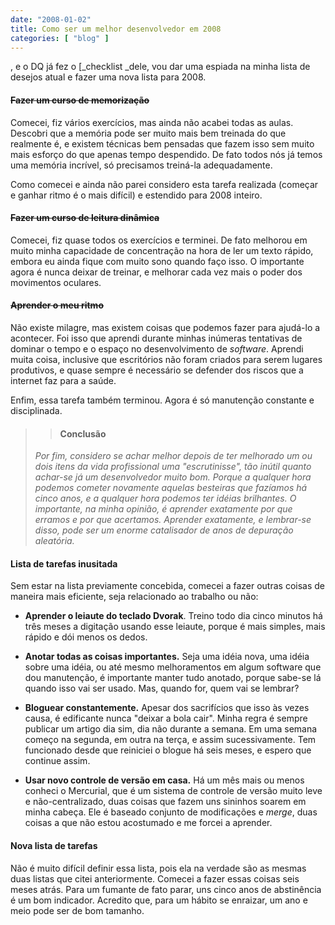 ```yaml
---
date: "2008-01-02"
title: Como ser um melhor desenvolvedor em 2008
categories: [ "blog" ]
---
```

, e o DQ já fez o [_checklist _dele, vou dar uma espiada na minha lista de desejos atual e fazer uma nova lista para 2008.

#### <strike>Fazer um curso de memorização</strike>

Comecei, fiz vários exercícios, mas ainda não acabei todas as aulas. Descobri que a memória pode ser muito mais bem treinada do que realmente é, e existem técnicas bem pensadas que fazem isso sem muito mais esforço do que apenas tempo despendido. De fato todos nós já temos uma memória incrível, só precisamos treiná-la adequadamente.

Como comecei e ainda não parei considero esta tarefa realizada (começar e ganhar ritmo é o mais difícil) e estendido para 2008 inteiro.

#### <strike>Fazer um curso de leitura dinâmica</strike>

Comecei, fiz quase todos os exercícios e terminei. De fato melhorou em muito minha capacidade de concentração na hora de ler um texto rápido, embora eu ainda fique com muito sono quando faço isso. O importante agora é nunca deixar de treinar, e melhorar cada vez mais o poder dos movimentos oculares.

#### <strike>Aprender o meu ritmo</strike>

Não existe milagre, mas existem coisas que podemos fazer para ajudá-lo a acontecer. Foi isso que aprendi durante minhas inúmeras tentativas de dominar o tempo e o espaço no desenvolvimento de _software_. Aprendi muita coisa, inclusive que escritórios não foram criados para serem lugares produtivos, e quase sempre é necessário se defender dos riscos que a internet faz para a saúde.

Enfim, essa tarefa também terminou. Agora é só manutenção constante e disciplinada.

<blockquote>

> 
> #### Conclusão
> 
_Por fim, considero se achar melhor depois de ter melhorado um ou dois itens da vida profissional uma "escrutinisse", tão inútil quanto achar-se já um desenvolvedor muito bom. Porque a qualquer hora podemos cometer novamente aquelas besteiras que fazíamos há cinco anos, e a qualquer hora podemos ter idéias brilhantes. O importante, na minha opinião, é aprender exatamente por que erramos e por que acertamos. Aprender exatamente, e lembrar-se disso, pode ser um enorme catalisador de anos de depuração aleatória._</blockquote>

#### Lista de tarefas inusitada

Sem estar na lista previamente concebida, comecei a fazer outras coisas de maneira mais eficiente, seja relacionado ao trabalho ou não:

	
  * **Aprender o leiaute do teclado Dvorak**. Treino todo dia cinco minutos há três meses a digitação usando esse leiaute, porque é mais simples, mais rápido e dói menos os dedos.

	
  * **Anotar todas as coisas importantes.** Seja uma idéia nova, uma idéia sobre uma idéia, ou até mesmo melhoramentos em algum software que dou manutenção, é importante manter tudo anotado, porque sabe-se lá quando isso vai ser usado. Mas, quando for, quem vai se lembrar?

	
  * **Bloguear constantemente.** Apesar dos sacrifícios que isso às vezes causa, é edificante nunca "deixar a bola cair". Minha regra é sempre publicar um artigo dia sim, dia não durante a semana. Em uma semana começo na segunda, em outra na terça, e assim sucessivamente. Tem funcionado desde que reiniciei o blogue há seis meses, e espero que continue assim.

	
  * **Usar novo controle de versão em casa.** Há um mês mais ou menos conheci o Mercurial, que é um sistema de controle de versão muito leve e não-centralizado, duas coisas que fazem uns sininhos soarem em minha cabeça. Ele é baseado conjunto de modificações e _merge_, duas coisas a que não estou acostumado e me forcei a aprender.

#### Nova lista de tarefas

Não é muito difícil definir essa lista, pois ela na verdade são as mesmas duas listas que citei anteriormente. Comecei a fazer essas coisas seis meses atrás. Para um fumante de fato parar, uns cinco anos de abstinência é um bom indicador. Acredito que, para um hábito se enraizar, um ano e meio pode ser de bom tamanho.
